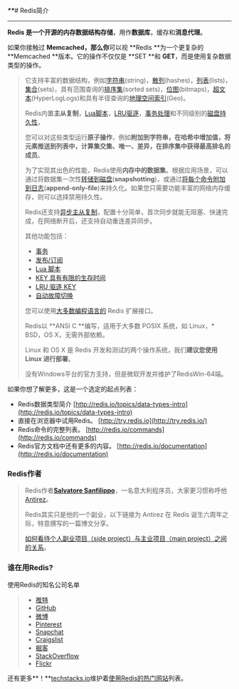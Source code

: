 _**\*\***_\# Redis简介

---

**Redis **是一个开源的**内存数据结构存储**，用作**数据库**，缓存和**消息代理**。

如果你接触过 **Memcached，那么你**可以视 **Redis **为一个更复杂的 **Memcached **版本。它的操作不仅仅是 **SET **和 **GET**，而是使用复杂数据类型的操作。

> 它支持丰富的数据结构，例如[字符串](https://redis.io/topics/data-types-intro#strings)\(string\)，[散列](https://redis.io/topics/data-types-intro#hashes)\(hashes\)，[列表](https://redis.io/topics/data-types-intro#lists)\(lists\)，[集合](https://redis.io/topics/data-types-intro#sets)\(sets\)，具有范围查询的[排序集](https://redis.io/topics/data-types-intro#sorted-sets)\(sorted sets\)，[位图](https://redis.io/topics/data-types-intro#bitmaps)\(bitmaps\)，[超文本](https://redis.io/topics/data-types-intro#hyperloglogs)\(HyperLogLogs\)和具有半径查询的[地理空间索引](https://redis.io/commands/geoadd)\(Geo\)。
>
> Redis内置**主从复制**，[Lua脚本](https://redis.io/commands/eval)，[LRU驱逐](https://redis.io/topics/lru-cache)，[事务处理](https://redis.io/topics/transactions)和不同级别的[磁盘持久性](https://redis.io/topics/persistence)，
>
> 您可以对这些类型运行**原子操作**，例如**附加到字符串，**在**哈希中增加值，**将**元素推送到列表中，**计算集**交集、唯一、差异，**在**排序集中获得最高排名的成员**。
>
> 为了实现其出色的性能，Redis使用**内存中的数据集**。根据应用场景，可以通过将数据集一次性[转储到磁盘](https://redis.io/topics/persistence#snapshotting)\(**snapshotting**\)，或通过[将每个命令附加到日志](https://redis.io/topics/persistence#append-only-file)\(**append-only-file**\)来持久化。如果您只需要功能丰富的网络内存缓存，则可以选择禁用持久性。
>
> Redis还支持[异步主从复制](http://redis.io/topics/replication)，配置十分简单，首次同步就能无阻塞、快速完成，在网络断开后，还支持自动重连差异同步。
>
> 其他功能包括：
>
> * [事务](https://redis.io/topics/transactions)
> * [发布/订阅](https://redis.io/topics/pubsub)
> * [Lua 脚本](https://redis.io/commands/eval)
> * [KEY 具有有限的生存时间](https://redis.io/commands/expire)
> * [LRU 驱逐 KEY](https://redis.io/topics/lru-cache)
> * [自动故障切换](https://redis.io/topics/sentinel)
>
> 您可以使用[大多数编程语言的](https://redis.io/clients) Redis 扩展接口。
>
> Redis以 **ANSI C **编写，适用于大多数 POSIX 系统，如 Linux，\* BSD，OS X，无需外部依赖。
>
> Linux 和 OS X 是 Redis 开发和测试的两个操作系统，我们**建议您使用 Linux 进行部署**。
>
> 没有Windows平台的官方支持，但是微软开发并维护了RedisWin-64端。

如果你想了解更多，这是一个选定的起点列表：

* Redis数据类型简介
  [http://redis.io/topics/data-types-intro](http://redis.io/topics/data-types-intro)
* 直接在浏览器中试用Redis。
  [http://try.redis.io](http://try.redis.io/)
* Redis命令的完整列表。
  [http://redis.io/commands](http://redis.io/commands)
* Redis官方文档中还有更多的内容。
  [http://redis.io/documentation](http://redis.io/documentation)

### Redis作者

> Redis作者[**Salvatore Sanfilippo**](http://invece.org/)，一名意大利程序员，大家更习惯称呼他[Antirez](http://antirez.com/)。
>
> Redis其实只是他的一个副业，以下链接为 Antirez 在 Redis 诞生六周年之际，特意撰写的一篇博文分享。
>
> [如何看待个人副业项目（side project）与主业项目（main project）之间的关系](http://www.jianshu.com/p/c5a28323d043)。

### 谁在用Redis?

使用Redis的知名公司名单

> * [推特](http://www.infoq.com/presentations/Real-Time-Delivery-Twitter)
> * [GitHub](https://github.com/blog/530-how-we-made-github-fast)
> * [微博](http://www.xdata.me/?p=353)
> * [Pinterest](http://engineering.pinterest.com/post/55272557617/building-a-follower-model-from-scratch)
> * [Snapchat](https://twitter.com/robustcloud/status/448503100056535040)
> * [Craigslist](http://blog.zawodny.com/2011/02/26/redis-sharding-at-craigslist/)
> * [掘客](http://nosql.mypopescu.com/post/3342598062/redis-at-digg-story-view-counts)
> * [StackOverflow](http://meta.stackoverflow.com/questions/69164/does-stackoverflow-use-caching-and-if-so-how/69172)
> * [Flickr](http://code.flickr.com/blog/2011/10/11/talk-real-time-updates-on-the-cheap-for-fun-and-profit/)

还有更多**！**[techstacks.io](http://techstacks.io/)维护着[使用Redis的热门网站](http://techstacks.io/tech/redis)列表。

